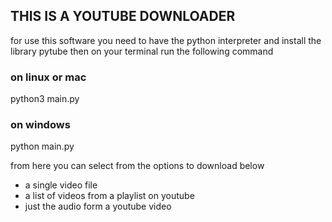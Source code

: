 ## THIS IS A YOUTUBE DOWNLOADER

for use this software you need to have the python 
interpreter and install  the library 
pytube then on your terminal run the following command 
 
 ### on linux or mac

 python3 main.py

 ### on windows

 python main.py

 from here you can select from the options to download below

 - a single video file
 - a list of videos from a playlist on youtube
 - just the audio form a youtube video



